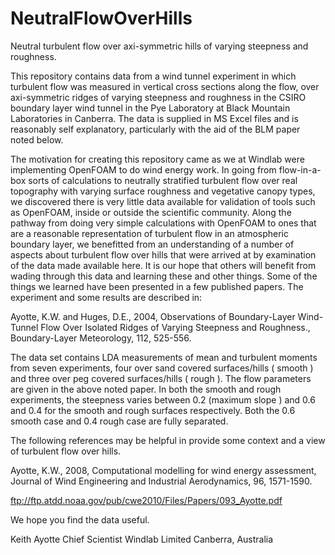 # NeutralFlowOverHills
Neutral turbulent flow over axi-symmetric hills of varying steepness and roughness.

This repository contains data from a wind tunnel experiment in which turbulent flow was measured in vertical cross sections along the flow, over axi-symmetric ridges of varying steepness and roughness in the CSIRO boundary layer wind tunnel in the Pye Laboratory at Black Mountain Laboratories in Canberra.  The data is supplied in MS Excel files and is reasonably self explanatory, particularly with the aid of the BLM paper noted below.

The motivation for creating this repository came as we at Windlab were implementing OpenFOAM to do wind energy work.  In going from flow-in-a-box sorts of calculations to neutrally stratified turbulent flow over real topography with varying surface roughness and vegetative canopy types, we discovered there is very little data available for validation of tools such as OpenFOAM, inside or outside the scientific community.  Along the pathway from doing very simple calculations with OpenFOAM to ones that are a reasonable representation of turbulent flow in an atmospheric boundary layer, we benefitted from an understanding of a number of aspects about turbulent flow over hills that were arrived at by examination of the data made available here.  It is our hope that others will benefit from wading through this data and learning these and other things.  Some of the things we learned have been presented in a few published papers.  The experiment and some results are described in:

Ayotte, K.W. and Huges, D.E., 2004, Observations of Boundary-Layer Wind-Tunnel Flow Over Isolated Ridges of Varying Steepness and Roughness., Boundary-Layer Meteorology, 112, 525-556.

The data set contains LDA measurements of mean and turbulent moments from seven experiments, four over sand covered surfaces/hills ( smooth ) and three over peg covered surfaces/hills ( rough ). The flow parameters are given in the above noted paper. In both the smooth and rough experiments, the steepness varies between 0.2 (maximum slope ) and 0.6 and 0.4 for the smooth and rough surfaces respectively. Both the 0.6 smooth case and 0.4 rough case are fully separated.

The following references may be helpful in provide some context and a view of turbulent flow over hills.

Ayotte, K.W., 2008, Computational modelling for wind energy assessment, Journal of Wind Engineering and Industrial Aerodynamics, 96, 1571-1590.

ftp://ftp.atdd.noaa.gov/pub/cwe2010/Files/Papers/093_Ayotte.pdf

We hope you find the data useful.

Keith Ayotte
Chief Scientist
Windlab Limited
Canberra, Australia

